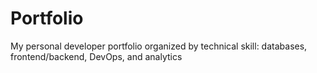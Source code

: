 # Portfolio
My personal developer portfolio organized by technical skill: databases, frontend/backend, DevOps, and analytics
